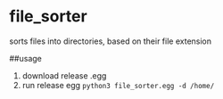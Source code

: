 # file_sorter
sorts files into directories, based on their file extension

##usage
1. download release .egg  
2. run release egg `python3 file_sorter.egg -d /home/`
